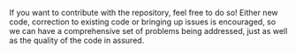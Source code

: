 If you want to contribute with the repository, feel free to do so! Either new code, correction to existing code or bringing up issues is encouraged, so we can have a comprehensive set of problems being addressed, just as well as the quality of the code in assured.
